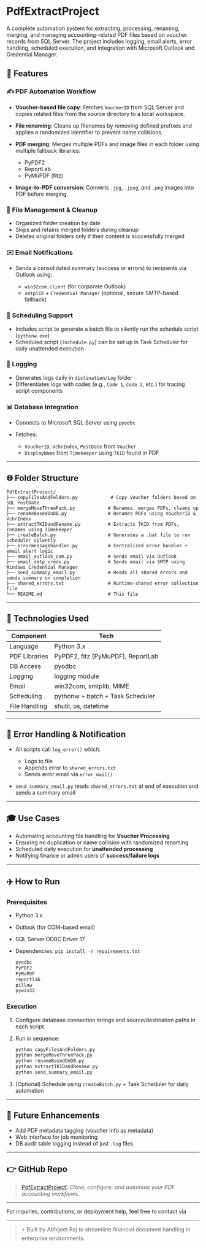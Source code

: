# PdfExtractProject

A complete automation system for extracting, processing, renaming, merging, and managing accounting-related PDF files based on voucher records from SQL Server. The project includes logging, email alerts, error handling, scheduled execution, and integration with Microsoft Outlook and Credential Manager.

## 🔧 Features

### ✍️ PDF Automation Workflow

* **Voucher-based file copy**: Fetches `VoucherID` from SQL Server and copies related files from the source directory to a local workspace.
* **File renaming**: Cleans up filenames by removing defined prefixes and applies a randomized identifier to prevent name collisions.
* **PDF merging**: Merges multiple PDFs and image files in each folder using multiple fallback libraries:

  * PyPDF2
  * ReportLab
  * PyMuPDF (fitz)
* **Image-to-PDF conversion**: Converts `.jpg`, `.jpeg`, and `.png` images into PDF before merging.

### 🔄 File Management & Cleanup

* Organized folder creation by date
* Skips and retains merged folders during cleanup
* Deletes original folders only if their content is successfully merged

### ✉️ Email Notifications

* Sends a consolidated summary (success or errors) to recipients via Outlook using:

  * `win32com.client` (for corporate Outlook)
  * `smtplib` + `Credential Manager` (optional, secure SMTP-based fallback)

### 📅 Scheduling Support

* Includes script to generate a batch file to silently run the schedule script (`pythonw.exe`)
* Scheduled script (`3schedule.py`) can be set up in Task Scheduler for daily unattended execution

### 📂 Logging

* Generates logs daily in `distination/Log` folder
* Differentiates logs with codes (e.g., `Code 1`, `Code 2`, etc.) for tracing script components

### 📊 Database Integration

* Connects to Microsoft SQL Server using `pyodbc`
* Fetches:

  * `VoucherID`, `VchrIndex`, `PostDate` from `Voucher`
  * `DisplayName` from `Timekeeper` using `TKID` found in PDF

---

## 🌐 Folder Structure

```
PdfExtractProject/
├── copyFilesAndFolders.py            # Copy Voucher folders based on SQL PostDate
├── mergeMoveThreePack.py            # Renames, merges PDFs, cleans up
├── renameBasedOnDB.py               # Renames PDFs using VoucherID & VchrIndex
├── extractTKIDandRename.py          # Extracts TKID from PDFs, renames using Timekeeper
├── createBatch.py                   # Generates a .bat file to run scheduler silently
├── errormessagehandler.py           # Centralized error handler + email alert logic
├── email_outlook_com.py             # Sends email via Outlook
├── email_smtp_creds.py              # Sends email via SMTP using Windows Credential Manager
├── send_summary_email.py            # Reads all shared errors and sends summary on completion
├── shared_errors.txt                # Runtime-shared error collection file
└── README.md                        # This file
```

---

## 🚀 Technologies Used

| Component     | Tech                              |
| ------------- | --------------------------------- |
| Language      | Python 3.x                        |
| PDF Libraries | PyPDF2, fitz (PyMuPDF), ReportLab |
| DB Access     | pyodbc                            |
| Logging       | logging module                    |
| Email         | win32com, smtplib, MIME           |
| Scheduling    | pythonw + batch + Task Scheduler  |
| File Handling | shutil, os, datetime              |

---

## 🚮 Error Handling & Notification

* All scripts call `log_error()` which:

  * Logs to file
  * Appends error to `shared_errors.txt`
  * Sends error email via `error_mail()`
* `send_summary_email.py` reads `shared_errors.txt` at end of execution and sends a summary email

---

## 🎓 Use Cases

* Automating accounting file handling for **Voucher Processing**
* Ensuring no duplication or name collision with randomized renaming
* Scheduled daily execution for **unattended processing**
* Notifying finance or admin users of **success/failure logs**

---

## ✈️ How to Run

### Prerequisites

* Python 3.x
* Outlook (for COM-based email)
* SQL Server ODBC Driver 17
* Dependencies: `pip install -r requirements.txt`

  ```txt
  pyodbc
  PyPDF2
  PyMuPDF
  reportlab
  pillow
  pywin32
  ```

### Execution

1. Configure database connection strings and source/destination paths in each script.
2. Run in sequence:

   ```bash
   python copyFilesAndFolders.py
   python mergeMoveThreePack.py
   python renameBasedOnDB.py
   python extractTKIDandRename.py
   python send_summary_email.py
   ```
3. (Optional) Schedule using `createBatch.py` + Task Scheduler for daily automation

---

## 🚀 Future Enhancements

* Add PDF metadata tagging (voucher info as metadata)
* Web interface for job monitoring
* DB audit table logging instead of just `.log` files

---

## 👉 GitHub Repo

> [PdfExtractProject](https://github.com/abhijeetraj22/PDF-Processing-Automation-Ballard-Spahr-/new/main/PdfExtractProject))
> *Clone, configure, and automate your PDF accounting workflows.*

---

For inquiries, contributions, or deployment help, feel free to contact via

---

> ⚡ Built by Abhijeet Raj to streamline financial document handling in enterprise environments.

